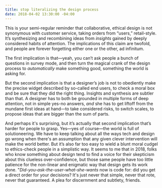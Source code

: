 ```yaml
---
title: stop literalizing the design process
date: 2018-04-02 13:30:00 -04:00
---
```


This is your semi-regular reminder that collaborative, ethical design is not synonymous with customer service, taking orders from “users,” retail-style. It’s synthesizing and recombining ideas from *insights* gained by deeply considered habits of attention. The implications of this claim are twofold, and people are forever forgetting either one or the other, ad infinitum. 

The first implication is that—yeah, you can’t ask people a bunch of questions in survey mode, and then turn the magical crank of the design process to *automatically* make something good, something the world is asking for. 

But the second implication is that a designer’s job is not to obediently make the precise widget described by so-called end users, to check a moral box and be sure that they did the right thing. Insights and synthesis are subtler than that. A designer has to both be grounded in multiple forms of deep attention, not in simple yes-no answers, *and* she has to get liftoff from the mundane first ideas at hand—to take considered risks, to switch scales, to propose ideas that are bigger than the sum of parts.

And perhaps it's surprising, but it’s actually that second implication that’s harder for people to grasp. Yes—yes of course—the world is full of solutioneering. We have to keep talking about all the ways tech and design go wrong when there's an assumption that any given clever intervention will make the world better. But it’s also far too easy to wield a blunt moral cudgel to ethics-check people in a simplistic way. It seems to me that in 2018, folks who know something about design tend to find a voice for their skepticism about this clueless over-confidence, but those same people have too little patience for the non-linear and enigmatic way that design gets its work done. "*Did-you-ask-the-user-what-she-wants* now is code for: did you get a direct order for your decisions? It's just never that simple, never that rote, never that guaranteed. A plea for discernment and subtlety, friends.
